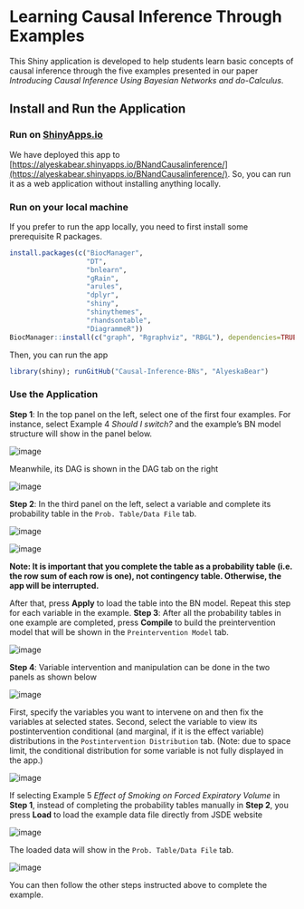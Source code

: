 # Learning Causal Inference Through Examples
This Shiny application is developed to help students learn basic concepts of causal inference through the five examples presented in our paper 
*Introducing Causal Inference Using Bayesian Networks and *do*-Calculus*. 
## Install and Run the Application 
### Run on [ShinyApps.io](https://www.shinyapps.io)
We have deployed this app to [https://alyeskabear.shinyapps.io/BNandCausalinference/](https://alyeskabear.shinyapps.io/BNandCausalinference/). So, you can run it as a web application without installing anything locally.
### Run on your local machine
If you prefer to run the app locally, you need to first install some prerequisite R packages. 
```R
install.packages(c("BiocManager",
                   "DT",
                   "bnlearn",
                   "gRain",
                   "arules",
                   "dplyr",
                   "shiny",
                   "shinythemes",
                   "rhandsontable",
                   "DiagrammeR"))
BiocManager::install(c("graph", "Rgraphviz", "RBGL"), dependencies=TRUE)
```
Then, you can run the app
```R
library(shiny); runGitHub("Causal-Inference-BNs", "AlyeskaBear")
```
### Use the Application 
**Step 1**: In the top panel on the left, select one of the first four examples. For instance, select Example 4 *Should I switch?* and the example’s BN model structure will show in the panel below.

![image](https://user-images.githubusercontent.com/44960049/178309268-8b17f7b9-bef3-4df7-81d3-10f3bc0e5e45.png)

Meanwhile, its DAG is shown in the DAG tab on the right

![image](https://user-images.githubusercontent.com/44960049/178309447-98214be3-8b4f-4734-9a70-cd1a0dcae762.png)

**Step 2**: In the third panel on the left, select a variable and complete its probability table in the ```Prob. Table/Data File``` tab.

![image](https://user-images.githubusercontent.com/44960049/178310090-a0f56a09-b359-471d-ae53-a14dbcdd2d61.png)

![image](https://user-images.githubusercontent.com/44960049/178310432-5da7c609-f8f6-4d02-9cda-f810200b2839.png)

**Note: It is important that you complete the table as a probability table (i.e. the row sum of each row is one), not contingency table. Otherwise, the app will be 
interrupted.**

After that, press **Apply** to load the table into the BN model. Repeat this step for each variable in the example.
**Step 3**: After all the probability tables in one example are completed, press **Compile** to build the preintervention model that will be shown in the ```Preintervention Model``` tab.

![image](https://user-images.githubusercontent.com/44960049/178311507-fe1dc12e-a3b3-46e8-a12a-f881faf42e4f.png)

**Step 4**: Variable intervention and manipulation can be done in the two panels as shown below

![image](https://user-images.githubusercontent.com/44960049/178311605-f1b0c1ca-aaef-4c2f-9cd4-943c4b0f8a38.png)

First, specify the variables you want to intervene on and then fix the variables at selected states. Second, select the variable to view its postintervention conditional (and marginal, if it is the effect variable) distributions in the ```Postintervention Distribution``` tab. (Note: due to space limit, the conditional distribution for some variable is not fully displayed in the app.)

![image](https://user-images.githubusercontent.com/44960049/178311748-d5617424-8de0-41a1-9b77-443a56008550.png)

If selecting Example 5 *Effect of Smoking on Forced Expiratory Volume* in **Step 1**, instead of completing the probability tables manually in **Step 2**, you press **Load** to load the example data file directly from JSDE website

![image](https://user-images.githubusercontent.com/44960049/178312017-a9a2b1fd-c074-42e4-9495-0eafaefb0e97.png)

The loaded data will show in the ```Prob. Table/Data File``` tab.

![image](https://user-images.githubusercontent.com/44960049/178312100-2e95285a-be2f-40c0-8e8d-f8441c2bc073.png)

You can then follow the other steps instructed above to complete the example.



